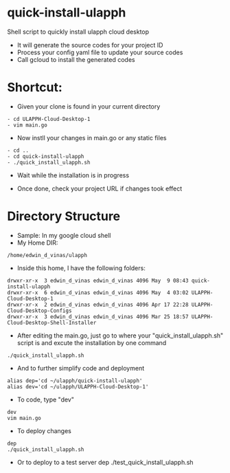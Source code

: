 # quick-install-ulapph
Shell script to quickly install ulapph cloud desktop
- It will generate the source codes for your project ID
- Process your config yaml file to update your source codes
- Call gcloud to install the generated codes

# Shortcut:
* Given your clone is found in your current directory 
```
- cd ULAPPH-Cloud-Desktop-1 
- vim main.go
```

* Now instll your changes in main.go or any static files
```
- cd ..
- cd quick-install-ulapph
- ./quick_install_ulapph.sh
```

* Wait while the installation is in progress
- Once done, check your project URL if changes took effect

# Directory Structure
- Sample: In my google cloud shell
- My Home DIR:
```
/home/edwin_d_vinas/ulapph
```

- Inside this home, I have the following folders:
```
drwxr-xr-x  3 edwin_d_vinas edwin_d_vinas 4096 May  9 08:43 quick-install-ulapph
drwxr-xr-x  6 edwin_d_vinas edwin_d_vinas 4096 May  4 03:02 ULAPPH-Cloud-Desktop-1
drwxr-xr-x  2 edwin_d_vinas edwin_d_vinas 4096 Apr 17 22:28 ULAPPH-Cloud-Desktop-Configs
drwxr-xr-x  3 edwin_d_vinas edwin_d_vinas 4096 Mar 25 18:57 ULAPPH-Cloud-Desktop-Shell-Installer
```

- After editing the main.go, just go to where your "quick_install_ulapph.sh" script is and excute the installation by one command

```
./quick_install_ulapph.sh
```

- And to further simplify code and deployment
```
alias dep='cd ~/ulapph/quick-install-ulapph'
alias dev='cd ~/ulapph/ULAPPH-Cloud-Desktop-1'
```

- To code, type "dev"
```
dev
vim main.go
```

- To deploy changes
```
dep
./quick_install_ulapph.sh
```

- Or to deploy to a test server
dep
./test_quick_install_ulapph.sh

